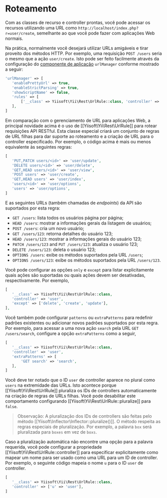 Roteamento
=======

Com as classes de recurso e controller prontas, você pode acessar os recursos utilizando uma URL como `http://localhost/index.php?r=user/create`, semelhante ao que você pode fazer com aplicações Web normais.

Na prática, normalmente você desejará utilizar URLs amigáveis e tirar proveito dos métodos HTTP.
Por exemplo, uma requisição `POST /users` seria o mesmo que a ação `user/create`.
Isto pode ser feito facilmente através da configuração do [componente de aplicação](structure-application-components.md) `urlManager` conforme mostrado a seguir:

```php
'urlManager' => [
   'enablePrettyUrl' => true,
   'enableStrictParsing' => true,
   'showScriptName' => false,
   'rules' => [
       ['__class' => Yiisoft\Yii\Rest\UrlRule::class, 'controller' => 'user'],
   ],
]
```

Em comparação com o gerenciamento de URL para aplicações Web, a principal novidade acima é o uso de [[Yiisoft\Yii\Rest\UrlRule]] para rotear requisições API RESTful. Esta classe especial criará um conjunto de regras de URL filhas para dar suporte ao roteamento e a criação de URL para o controller especificado.
Por exemplo, o código acima é mais ou menos equivalente às seguintes regras:

```php
[
   'PUT,PATCH users/<id>' => 'user/update',
   'DELETE users/<id>' => 'user/delete',
   'GET,HEAD users/<id>' => 'user/view',
   'POST users' => 'user/create',
   'GET,HEAD users' => 'user/index',
   'users/<id>' => 'user/options',
   'users' => 'user/options',
]
```

E as seguintes URLs (também chamadas de *endpoints*) da API são suportados por esta regra:

* `GET /users`: lista todos os usuários página por página;
* `HEAD /users`: mostrar a informações gerais da listagem de usuários;
* `POST /users`: cria um novo usuário;
* `GET /users/123`: retorna detalhes do usuário 123;
* `HEAD /users/123`: mostrar a informações gerais do usuário 123;
* `PATCH /users/123` and `PUT /users/123`: atualiza o usuário 123;
* `DELETE /users/123`: deleta o usuário 123;
* `OPTIONS /users`: exibe os métodos suportados pela URL `/users`;
* `OPTIONS /users/123`: exibe os métodos suportados pela URL `/users/123`.

Você pode configurar as opções `only` e `except` para listar explicitamente quais ações são suportadas ou quais ações devem ser desativadas, respectivamente. Por exemplo,

```php
[
   '__class' => Yiisoft\Yii\Rest\UrlRule::class,
   'controller' => 'user',
   'except' => ['delete', 'create', 'update'],
],
```

Você também pode configurar `patterns` ou `extraPatterns` para redefinir padrões existentes ou adicionar novos padrões suportados por esta regra. Por exemplo, para acessar a uma nova ação `search` pela URL `GET /users/search`, configure a opção `extraPatterns` como a seguir,

```php
[
   '__class' => Yiisoft\Yii\Rest\UrlRule::class,
   'controller' => 'user',
   'extraPatterns' => [
       'GET search' => 'search',
   ],
]
```

Você deve ter notado que o ID `user` de controller aparece no plural como `users` na extremidade das  URLs. Isto acontece porque [[Yiisoft\Yii\Rest\UrlRule]] pluraliza os IDs de controllers automaticamente na criação de regras de URLs filhas.
Você pode desabilitar este comportamento configurando [[Yiisoft\Yii\Rest\UrlRule::pluralize]] para `false`.

> Observação: A pluralização dos IDs de controllers são feitas pelo método [[Yiisoft\Inflector\Inflector::pluralize()]]. O método respeita as regras especiais de pluralização. Por exemplo, a palavra `box` será pluralizada para `boxes` em vez de `boxs`.


Caso a pluralização automática não encontre uma opção para a palavra requerida, você pode configurar a propriedade [[Yiisoft\Yii\Rest\UrlRule::controller]] para especificar explicitamente como mapear um nome para ser usado como uma URL para um ID de controller. Por exemplo, o seguinte código mapeia o nome `u` para o ID `user` de controller.  

```php
[
   '__class' => Yiisoft\Yii\Rest\UrlRule::class,
   'controller' => ['u' => 'user'],
]
```


